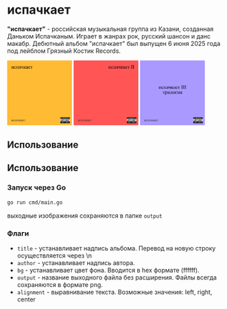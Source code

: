 # испачкает

**"испачкает"** - российская музыкальная группа из Казани, созданная Даньком Испачканым. Играет в жанрах рок, русский шансон и данс макабр. Дебютный альбом "испачкает" был выпущен 6 июня 2025 года под лейблом Грязный Костик Records.

<img style="display: inline; width: 30%;" alt="испачкает" src="assets/first.png"/>
<img style="display: inline; width: 30%;" alt="испачкает 2" src="assets/second.png"/>
<img style="display: inline; width: 30%;" alt="испачкает 3" src="assets/third.png"/>

## Использование 

## Использование

### Запуск через Go

```bash
go run cmd/main.go
```

выходные изображения сохраняются в папке `output`

### Флаги

- `title` - устанавливает надпись альбома. Перевод на новую строку осуществляется через \n
- `author` - устанавливает надпись автора.
- `bg` - устанавливает цвет фона. Вводится в hex формате (ffffff).
- `output` - название выходного файла без расширения. Файлы всегда сохраняются в формате png.
- `alignment` - выравнивание текста. Возможные значения: left, right, center
